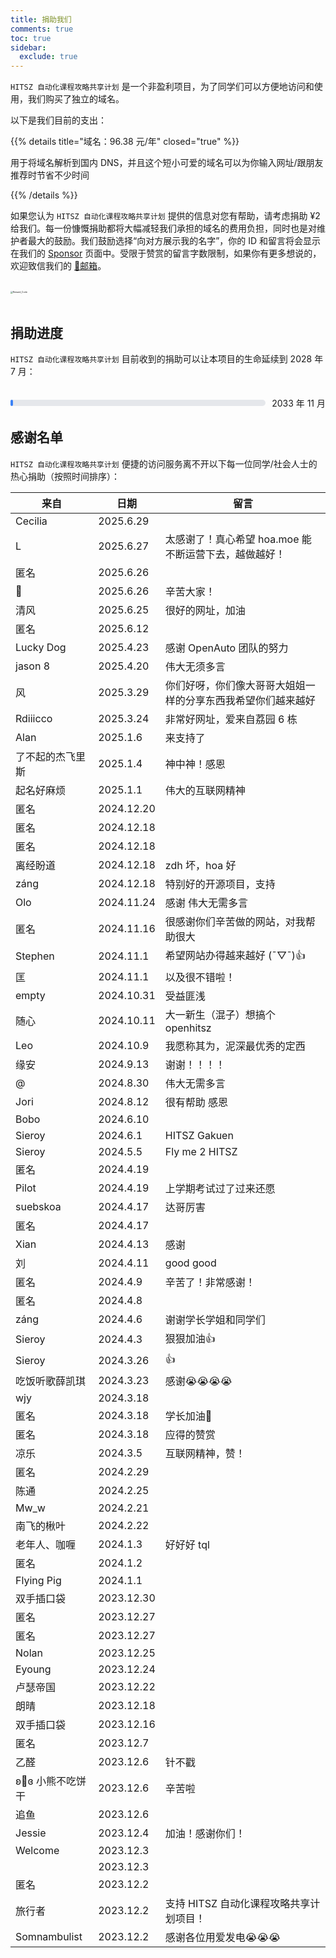 ```yaml
---
title: 捐助我们
comments: true
toc: true
sidebar:
  exclude: true
---
```


`HITSZ 自动化课程攻略共享计划` 是一个非盈利项目，为了同学们可以方便地访问和使用，我们购买了独立的域名。

以下是我们目前的支出：

{{% details title="域名：96.38 元/年" closed="true" %}}

用于将域名解析到国内 DNS，并且这个短小可爱的域名可以为你输入网址/跟朋友推荐时节省不少时间

{{% /details %}}

如果您认为 `HITSZ 自动化课程攻略共享计划` 提供的信息对您有帮助，请考虑捐助 ¥2 给我们。每一份慷慨捐助都将大幅减轻我们承担的域名的费用负担，同时也是对维护者最大的鼓励。我们鼓励选择“向对方展示我的名字”，你的 ID 和留言将会显示在我们的 [Sponsor](https://hoa.moe/sponsor/) 页面中。受限于赞赏的留言字数限制，如果你有更多想说的，欢迎致信我们的 [📮邮箱](mailto:hi@hoa.moe)。

<br>
<img src="/images/sponsor.webp" alt="Reward_Code" style="zoom:25%; display: block; margin: 0 auto;" />
<br>

## 捐助进度

`HITSZ 自动化课程攻略共享计划` 目前收到的捐助可以让本项目的生命延续到 2028 年 7 月：

<br>
<div style="display: flex; align-items: center; width: 100%;">
    <div style="flex: 1; background-color: #e5e7eb; border-radius: 9999px; height: 10px; margin-right: 10px;">
        <div class="progress-bar" style="background-color: #3b82f6; height: 100%; border-radius: 9999px; width: 45%;"></div>
    </div>
    <span>2033 年 11 月</span>
</div>

<style>
.progress-bar {
    background-color: #3b82f6;
    animation: fill 3s forwards;
}

@keyframes fill {
    from {
        width: 0%;
    }
    to {
        width: 46%;
    }
}
</style>

<!-- 目前已经续费至 2027 年 11 月-->
<!-- 2023 年 11 月 -2024 年 11 月域名费用：$13.99 -> 101.70 -->
<!-- 2024 年 11 月 -2025 年 11 月域名费用：¥104 -->
<!-- 2025 年 11 月 -2027 年 11 月域名费用：¥192.76 -->
<!-- 贴纸周边费用：¥59 -->
<!-- 截止 2025.1.6 获得的捐助：¥515.9 -->
<!-- 截止 2025.1.6 的总支出：¥457.46 -->
<!-- 截止 2025.6.29 获得的捐助：¥719.78 -->
<!-- 截止 2025.6.29 的总支出：¥457.46 -->

## 感谢名单

`HITSZ 自动化课程攻略共享计划` 便捷的访问服务离不开以下每一位同学/社会人士的热心捐助（按照时间排序）：

| 来自                | 日期       | 留言                              |
|-------------------|------------|----------------------------------|
| Cecilia      | 2025.6.29  |              |
| L      | 2025.6.27  | 太感谢了！真心希望 hoa.moe 能不断运营下去，越做越好！             |
| 匿名           | 2025.6.26        |    |
| 🦦          | 2025.6.26        | 辛苦大家！   |
| 清风             | 2025.6.25        | 很好的网址，加油   |
| 匿名             | 2025.6.12        |    |
| Lucky Dog             | 2025.4.23        | 感谢 OpenAuto 团队的努力   |
| jason 8             | 2025.4.20        | 伟大无须多言   |
| 风             | 2025.3.29        | 你们好呀，你们像大哥哥大姐姐一样的分享东西我希望你们越来越好   |
| Rdiiicco             | 2025.3.24        | 非常好网址，爱来自荔园 6 栋   |
| Alan             | 2025.1.6        | 来支持了   |
| 了不起的杰飞里斯 | 2025.1.4       | 神中神！感恩 |
| 起名好麻烦       | 2025.1.1    | 伟大的互联网精神 |
| 匿名             | 2024.12.20                   |  |
| 匿名            | 2024.12.18  |         |
| 匿名            | 2024.12.18  |         |
| 离经盼道            | 2024.12.18  | zdh 坏，hoa 好        |
| záng            | 2024.12.18  | 特别好的开源项目，支持       |
| Olo            | 2024.11.24  | 感谢 伟大无需多言        |
| 匿名            | 2024.11.16  | 很感谢你们辛苦做的网站，对我帮助很大         |
| Stephen            | 2024.11.1  | 希望网站办得越来越好 (¯▽¯)👍                                |
| 匡            | 2024.11.1  | 以及很不错啦！                                |
| empty            | 2024.10.31  | 受益匪浅                                |
| 随心            | 2024.10.11  | 大一新生（混子）想搞个 openhitsz                                |
| Leo            | 2024.10.9  | 我愿称其为，泥深最优秀的定西                                |
| 缘安            | 2024.9.13  | 谢谢！！！！                                |
| @            | 2024.8.30  | 伟大无需多言                                 |
| Jori            | 2024.8.12  | 很有帮助 感恩                                 |
| Bobo            | 2024.6.10  |                                  |
| Sieroy            | 2024.6.1  | HITSZ Gakuen                                 |
| Sieroy            | 2024.5.5  | Fly me 2 HITSZ                                 |
| 匿名            | 2024.4.19  |                                  |
| Pilot            | 2024.4.19  | 上学期考试过了过来还愿                                 |
| suebskoa            | 2024.4.17  | 达哥厉害                                 |
| 匿名            | 2024.4.17  |                                  |
| Xian            | 2024.4.13  | 感谢                                 |
| 刘            | 2024.4.11  | good good                                 |
| 匿名            | 2024.4.9  | 辛苦了！非常感谢！                                 |
| 匿名            | 2024.4.8  |                                  |
| záng              | 2024.4.6  | 谢谢学长学姐和同学们                |
| Sieroy            | 2024.4.3  | 狠狠加油👍                               |
| Sieroy            | 2024.3.26  | 👍                               |
| 吃饭听歌薛凯琪      | 2024.3.23  | 感谢😭😭😭😭                     |
| wjy               | 2024.3.18  |                                  |
| 匿名            | 2024.3.18  | 学长加油🫡                      |
| 匿名            | 2024.3.18  | 应得的赞赏                       |
| 凉乐                | 2024.3.5   | 互联网精神，赞！                  |
| 匿名            | 2024.2.29  |                                  |
| 陈通                | 2024.2.25  |                                  |
| Mw_w              | 2024.2.21  |                                  |
| 南飞的楸叶          | 2024.2.22  |                                  |
| 老年人、咖喱        | 2024.1.3   | 好好好 tql                        |
| 匿名            | 2024.1.2   |                                  |
| Flying Pig        | 2024.1.1   |                                  |
| 双手插口袋          | 2023.12.30 |                                  |
| 匿名            | 2023.12.27 |                                  |
| 匿名            | 2023.12.27 |                                  |
| Nolan             | 2023.12.25 |                                  |
| Eyoung            | 2023.12.24 |                                  |
| 卢瑟帝国            | 2023.12.22 |                                  |
| 朗晴                | 2023.12.18 |                                  |
| 双手插口袋          | 2023.12.16 |                                  |
| 匿名            | 2023.12.7  |                                  |
| 乙醛                | 2023.12.6  | 针不戳                           |
| ʚ🧸ɞ  小熊不吃饼干 | 2023.12.6  | 辛苦啦                           |
| 追鱼                | 2023.12.6  |                                  |
| Jessie            | 2023.12.4  | 加油！感谢你们！                   |
| Welcome           | 2023.12.3  |                                  |
|                   | 2023.12.3  |                                  |
| 匿名            | 2023.12.2  |                                  |
| 旅行者              | 2023.12.2  | 支持 HITSZ 自动化课程攻略共享计划项目！ |
| Somnambulist      | 2023.12.2  | 感谢各位用爱发电😭😭😭             |
